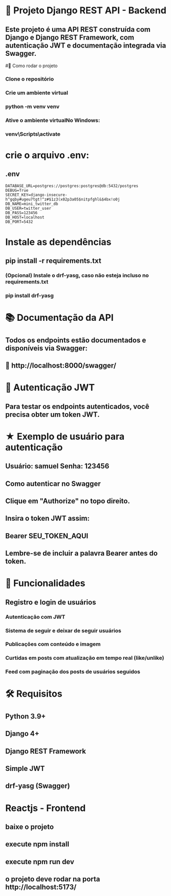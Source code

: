 # 📘 Projeto Django REST API - Backend

## Este projeto é uma API REST construída com Django e Django REST Framework, com autenticação JWT e documentação integrada via Swagger.

#🚀 Como rodar o projeto

### Clone o repositório

### Crie um ambiente virtual

### python -m venv venv

### Ative o ambiente virtualNo Windows:

### venv\Scripts\activate

# crie o arquivo .env:
  ## .env
    DATABASE_URL=postgres://postgres:postgres@db:5432/postgres
    DEBUG=True
    SECRET_KEY=django-insecure-h^gqby#ugeu7tgt!^z#$1z3(x02p3a05$nitpfghl&$4bx!o0j
    DB_NAME=mini_twitter_db
    DB_USER=twitter_user
    DB_PASS=123456
    DB_HOST=localhost
    DB_PORT=5432


# Instale as dependências

## pip install -r requirements.txt

### (Opcional) Instale o drf-yasg, caso não esteja incluso no requirements.txt

### pip install drf-yasg

# 📚 Documentação da API

## Todos os endpoints estão documentados e disponíveis via Swagger:

## 🔗 http://localhost:8000/swagger/

# 🔐 Autenticação JWT

## Para testar os endpoints autenticados, você precisa obter um token JWT.

# ★ Exemplo de usuário para autenticação

## Usuário: samuel Senha: 123456

## Como autenticar no Swagger

## Clique em "Authorize" no topo direito.

## Insira o token JWT assim:

## Bearer SEU_TOKEN_AQUI

## Lembre-se de incluir a palavra Bearer antes do token.

# 📂 Funcionalidades

## Registro e login de usuários

### Autenticação com JWT

### Sistema de seguir e deixar de seguir usuários

### Publicações com conteúdo e imagem

### Curtidas em posts com atualização em tempo real (like/unlike)

### Feed com paginação dos posts de usuários seguidos

# 🛠 Requisitos

## Python 3.9+

## Django 4+

## Django REST Framework

## Simple JWT

## drf-yasg (Swagger)

# Reactjs - Frontend

## baixe o projeto

## execute npm install

## execute npm run dev

## o projeto deve rodar na porta http://localhost:5173/



